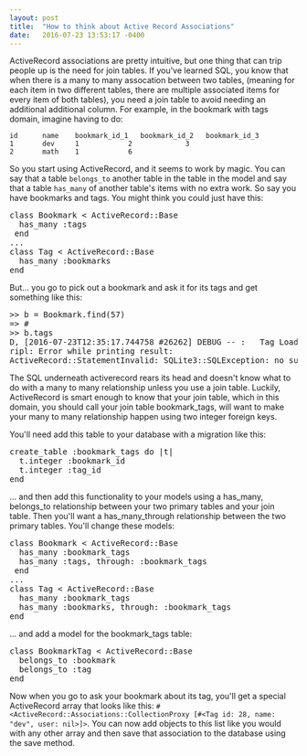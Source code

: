 ```yaml
---
layout: post
title:  "How to think about Active Record Associations"
date:   2016-07-23 13:53:17 -0400
---
```


ActiveRecord associations are pretty intuitive, but one thing that can trip people up is the need for join tables. If you've learned SQL, you know that when there is a many to many assocation between two tables, (meaning for each item in two different tables, there are multiple associated items for every item of both tables), you need a join table to avoid needing an additional additional column. For example, in the bookmark with tags domain, imagine having to do:
```
id      name    bookmark_id_1   bookmark_id_2   bookmark_id_3                             
1       dev     1            2             3                                     
2       math    1            6                                                  
```
So you start using ActiveRecord, and it seems to work by magic. You can say that a table `belongs_to` another table in the table in the model and say that a table `has_many` of another table's items with no extra work. So say you have bookmarks and tags. You might think you could just have this:
<pre>
class Bookmark < ActiveRecord::Base
  has_many :tags
 end
...
class Tag < ActiveRecord::Base
  has_many :bookmarks
end
</pre>
But... you go to pick out a bookmark and ask it for its tags and get something like this:
<pre>
>> b = Bookmark.find(57)
=> #<Bookmark id: 57, name: "How to learn Emacs :: The very basics ", link: "http://david.rothlis.net/emacs/tutorial.html", description: nil, secret: nil, user_id: 5, created_at: "2016-07-19 23:33:28", updated_at: "2016-07-19 23:33:28">
>> b.tags
D, [2016-07-23T12:35:17.744758 #26262] DEBUG -- :   Tag Load (0.1ms)  SELECT "tags".* FROM "tags" WHERE "tags"."bookmark_id" = ?  [["bookmark_id", 57]]
ripl: Error while printing result:
ActiveRecord::StatementInvalid: SQLite3::SQLException: no such column: tags.bookmark_id: SELECT "tags".* FROM "tags" WHERE "tags"."bookmark_id" = ?
</pre>
The SQL underneath activerecord rears its head and doesn't know what to do with a many to many relationship unless you use a join table. Luckily, ActiveRecord is smart enough to know that your join table, which in this domain, you should call your join table bookmark_tags, will want to make your many to many relationship happen using two integer foreign keys.

You'll need add this table to your database with a migration like this:
<pre>
create_table :bookmark_tags do |t|
  t.integer :bookmark_id
  t.integer :tag_id
end
</pre>
... and then add this functionality to your models using a has_many, belongs_to relationship between your two primary tables and your join table. Then you'll want a has_many_through relationship between the two primary tables. You'll change these models:
<pre>
class Bookmark < ActiveRecord::Base
  has_many :bookmark_tags
  has_many :tags, through: :bookmark_tags
 end
...
class Tag < ActiveRecord::Base
  has_many :bookmark_tags
  has_many :bookmarks, through: :bookmark_tags 
end
</pre>
... and add a model for the bookmark_tags table:
<pre>
class BookmarkTag < ActiveRecord::Base
  belongs_to :bookmark
  belongs_to :tag
end
</pre>
Now when you go to ask your bookmark about its tag, you'll get a special ActiveRecord array that looks like this: `#<ActiveRecord::Associations::CollectionProxy [#<Tag id: 28, name: "dev", user: nil>]>`. You can now add objects to this list like you would with any other array and then save that association to the database using the save method. 
